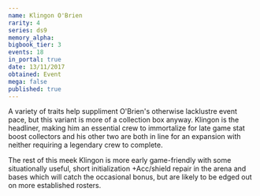 ```yaml
---
name: Klingon O'Brien
rarity: 4
series: ds9
memory_alpha:
bigbook_tier: 3
events: 18
in_portal: true
date: 13/11/2017
obtained: Event
mega: false
published: true
---
```


A variety of traits help suppliment O'Brien's otherwise lacklustre event pace, but this variant is more of a collection box anyway. Klingon is the headliner, making him an essential crew to immortalize for late game stat boost collectors and his other two are both in line for an expansion with neither requiring a legendary crew to complete.

The rest of this meek Klingon is more early game-friendly with some situationally useful, short initialization +Acc/shield repair in the arena and bases which will catch the occasional bonus, but are likely to be edged out on more established rosters.
